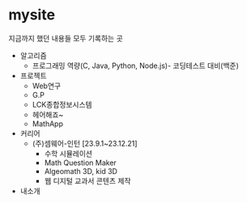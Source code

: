# mysite
지금까지 했던 내용들 모두 기록하는 곳
* 알고리즘
  * 프로그래밍 역량(C, Java, Python, Node.js)- 코딩테스트 대비(백준)
* 프로젝트
  * Web연구
  * G.P
  * LCK종합정보시스템
  * 헤어해죠~
  * MathApp
* 커리어
  * (주)셈웨어-인턴 [23.9.1~23.12.21]
    * 수학 시뮬레이션
    * Math Question Maker
    * Algeomath 3D, kid 3D
    * 웹 디지털 교과서 콘텐츠 제작
* 내소개
